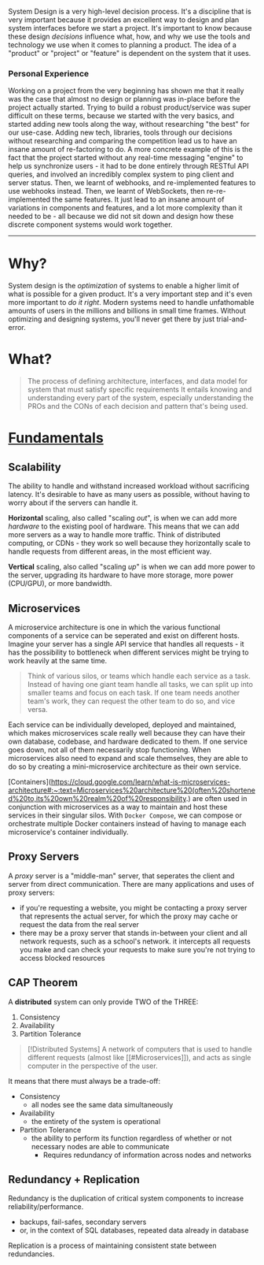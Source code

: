 System Design is a very high-level decision process. It's a discipline that is very important because it provides an excellent way to design and plan system interfaces before we start a project.
It's important to know because these design *decisions* influence what, how, and why we use the tools and technology we use when it comes to planning a product.
The idea of a "product" or "project" or "feature" is dependent on the system that it uses.

### Personal Experience
Working on a project from the very beginning has shown me that it really was the case that almost no design or planning was in-place before the project actually started. Trying to build a robust product/service was super difficult on these terms, because we started with the very basics, and started adding new tools along the way, without researching "the best" for our use-case. 
Adding new tech, libraries, tools through our decisions without researching and comparing the competition lead us to have an insane amount of re-factoring to do.
A more concrete example of this is the fact that the project started without any real-time messaging "engine" to help us synchronize users - it had to be done entirely through RESTful API queries, and involved an incredibly complex system to ping client and server status. Then, we learnt of webhooks, and re-implemented features to use webhooks instead. Then, we learnt of WebSockets, then re-re-implemented the same features. It just lead to an insane amount of variations in components and features, and a lot more complexity than it needed to be - all because we did not sit down and design how these discrete component systems would work together.
___

# Why?
System design is the *optimization* of systems to enable a higher limit of what is possible for a given product. It's a very important step and it's even more important to *do it right*. Modern systems need to handle unfathomable amounts of users in the millions and billions in small time frames. Without optimizing and designing systems, you'll never get there by just trial-and-error.

# What?
> The process of defining architecture, interfaces, and data model for system that must satisfy specific requirements
> It entails knowing and understanding every part of the system, especially understanding the PROs and the CONs of each decision and pattern that's being used.

# [Fundamentals](https://www.educative.io/blog/complete-guide-to-system-design#whatissystemdesign)

## Scalability
The ability to handle and withstand increased workload without sacrificing latency. It's desirable to have as many users as possible, without having to worry about if the servers can handle it. 

**Horizontal** scaling, also called "scaling *out*", is when we can add more *hardware* to the existing pool of hardware. This means that we can  add more servers as a way to handle more traffic. Think of distributed computing, or CDNs - they work so well because they horizontally scale to handle requests from different areas, in the most efficient way. 

**Vertical** scaling, also called "scaling *up*" is when we can add more power to the server, upgrading its hardware to have more storage, more power (CPU/GPU), or more bandwidth. 

## Microservices
A microservice architecture is one in which the various functional components of a service can be seperated and exist on different hosts. Imagine your server has a single API service that handles all requests - it has the possibility to bottleneck when different services might be trying to work heavily at the same time. 
> Think of various silos, or teams which handle each service as a task. Instead of having one giant team handle all tasks, we can split up into smaller teams and focus on each task. If one team needs another team's work, they can request the other team to do so, and vice versa.

Each service can be individually developed, deployed and maintained, which makes microservices scale really well because they can have their own database, codebase, and hardware dedicated to them. If one service goes down, not all of them necessarily stop functioning.
When microservices also need to expand and scale themselves, they are able to do so by creating a mini-microservice architecture as their own service.

[Containers](https://cloud.google.com/learn/what-is-microservices-architecture#:~:text=Microservices%20architecture%20(often%20shortened%20to,its%20own%20realm%20of%20responsibility.) are often used in conjunction with microservices as a way to maintain and host these services in their singular silos. With `Docker Compose`, we can compose or orchestrate multiple Docker containers instead of having to manage each microservice's container individually.

## Proxy Servers
A *proxy* server is a "middle-man" server, that seperates the client and server from direct communication. 
There are many applications and uses of proxy servers:
- if you're requesting a website, you might be contacting a proxy server that represents the actual server, for which the proxy may cache or request the data from the real server
- there may be a proxy server that stands in-between your client and all network requests, such as a school's network. it intercepts all requests you make and can check your requests to make sure you're not trying to access blocked resources

## CAP Theorem
A **distributed** system can only provide TWO of the THREE:
1. Consistency
2. Availability
3. Partition Tolerance

> [!Distributed Systems]
> A network of computers that is used to handle different requests (almost like [[#Microservices]]), and acts as single computer in the perspective of the user.

It means that there must always be a trade-off:
- Consistency
	- all nodes see the same data simultaneously
- Availability
	- the entirety of the system is operational
- Partition Tolerance
	- the ability to perform its function regardless of whether or not necessary nodes are able to communicate
		- Requires redundancy of information across nodes and networks

## Redundancy + Replication
Redundancy is the duplication of critical system components to increase reliability/performance.
- backups, fail-safes, secondary servers
- or, in the context of SQL databases, repeated data already in database

Replication is a process of maintaining consistent state between redundancies.
